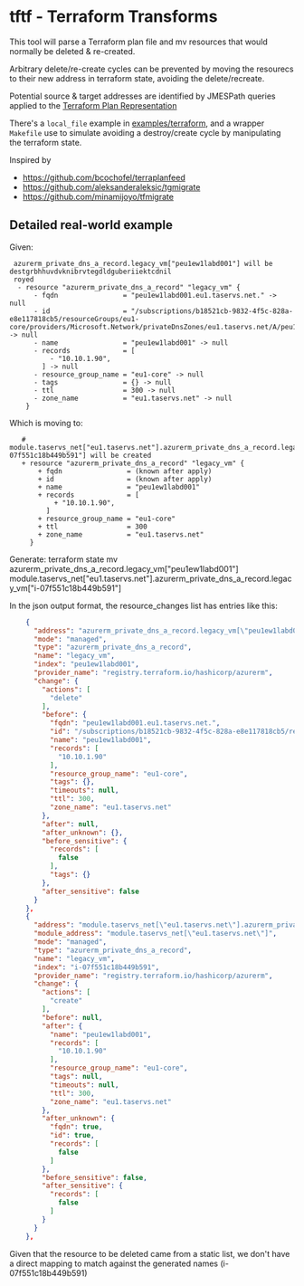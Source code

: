 # tftf - Terraform Transforms

This tool will parse a Terraform plan file and mv resources that would normally be deleted & re-created.

Arbitrary delete/re-create cycles can be prevented by moving the resourecs to their new address in terraform state, avoiding the delete/recreate.

Potential source & target addresses are identified by JMESPath queries applied to the [Terraform Plan
Representation](https://www.terraform.io/docs/internals/json-format.html#plan-representation)

There's a `local_file` example in [examples/terraform](examples/terraform), and a wrapper `Makefile` use to simulate avoiding a destroy/create cycle by manipulating the terraform state.


Inspired by

* https://github.com/bcochofel/terraplanfeed
* https://github.com/aleksanderaleksic/tgmigrate
* https://github.com/minamijoyo/tfmigrate



## Detailed real-world example

Given:
```hcl
 azurerm_private_dns_a_record.legacy_vm["peu1ew1labd001"] will be destgrbhhuvdvknibrvtegdldguberiiektcdnil
 royed
  - resource "azurerm_private_dns_a_record" "legacy_vm" {
      - fqdn                = "peu1ew1labd001.eu1.taservs.net." -> null
      - id                  = "/subscriptions/b18521cb-9832-4f5c-828a-e8e117818cb5/resourceGroups/eu1-core/providers/Microsoft.Network/privateDnsZones/eu1.taservs.net/A/peu1ew1labd001" -> null
      - name                = "peu1ew1labd001" -> null
      - records             = [
          - "10.10.1.90",
        ] -> null
      - resource_group_name = "eu1-core" -> null
      - tags                = {} -> null
      - ttl                 = 300 -> null
      - zone_name           = "eu1.taservs.net" -> null
    }
```

 Which is moving to:

```
   # module.taservs_net["eu1.taservs.net"].azurerm_private_dns_a_record.legacy_vm["i-07f551c18b449b591"] will be created
   + resource "azurerm_private_dns_a_record" "legacy_vm" {
       + fqdn                = (known after apply)
       + id                  = (known after apply)
       + name                = "peu1ew1labd001"
       + records             = [
           + "10.10.1.90",
         ]
       + resource_group_name = "eu1-core"
       + ttl                 = 300
       + zone_name           = "eu1.taservs.net"
     }
```

 Generate: terraform state mv azurerm_private_dns_a_record.legacy_vm["peu1ew1labd001"] module.taservs_net["eu1.taservs.net"].azurerm_private_dns_a_record.legacy_vm["i-07f551c18b449b591"]

 In the json output format, the resource_changes list has entries like this:

```json
    {
      "address": "azurerm_private_dns_a_record.legacy_vm[\"peu1ew1labd001\"]",
      "mode": "managed",
      "type": "azurerm_private_dns_a_record",
      "name": "legacy_vm",
      "index": "peu1ew1labd001",
      "provider_name": "registry.terraform.io/hashicorp/azurerm",
      "change": {
        "actions": [
          "delete"
        ],
        "before": {
          "fqdn": "peu1ew1labd001.eu1.taservs.net.",
          "id": "/subscriptions/b18521cb-9832-4f5c-828a-e8e117818cb5/resourceGroups/eu1-core/providers/Microsoft.Network/privateDnsZones/eu1.taservs.net/A/peu1ew1labd001",
          "name": "peu1ew1labd001",
          "records": [
            "10.10.1.90"
          ],
          "resource_group_name": "eu1-core",
          "tags": {},
          "timeouts": null,
          "ttl": 300,
          "zone_name": "eu1.taservs.net"
        },
        "after": null,
        "after_unknown": {},
        "before_sensitive": {
          "records": [
            false
          ],
          "tags": {}
        },
        "after_sensitive": false
      }
    },
    {
      "address": "module.taservs_net[\"eu1.taservs.net\"].azurerm_private_dns_a_record.legacy_vm[\"i-07f551c18b449b591\"]",
      "module_address": "module.taservs_net[\"eu1.taservs.net\"]",
      "mode": "managed",
      "type": "azurerm_private_dns_a_record",
      "name": "legacy_vm",
      "index": "i-07f551c18b449b591",
      "provider_name": "registry.terraform.io/hashicorp/azurerm",
      "change": {
        "actions": [
          "create"
        ],
        "before": null,
        "after": {
          "name": "peu1ew1labd001",
          "records": [
            "10.10.1.90"
          ],
          "resource_group_name": "eu1-core",
          "tags": null,
          "timeouts": null,
          "ttl": 300,
          "zone_name": "eu1.taservs.net"
        },
        "after_unknown": {
          "fqdn": true,
          "id": true,
          "records": [
            false
          ]
        },
        "before_sensitive": false,
        "after_sensitive": {
          "records": [
            false
          ]
        }
      }
    },
```

  Given that the resource to be deleted came from a static list, we don't have a direct mapping to match against the generated names (i-07f551c18b449b591)
